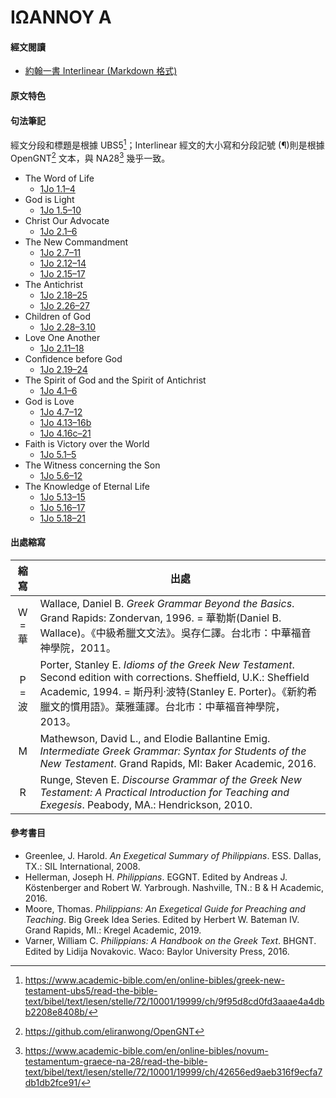 # ΙΩΑΝΝΟΥ Α

#### 經文閱讀
- [約翰一書 Interlinear (Markdown 格式)](1John-Interlinear.md)


#### 原文特色


#### 句法筆記
經文分段和標題是根據 UBS5[^1]；Interlinear 經文的大小寫和分段記號 (¶)則是根據 OpenGNT[^2] 文本，與 NA28[^3] 幾乎一致。


- The Word of Life
	- [1Jo 1.1–4](1Jo%201.1%E2%80%934.md)
- God is Light
	- [1Jo 1.5–10](1Jo%201.5%E2%80%9310.md)
- Christ Our Advocate
	- [1Jo 2.1–6](1Jo%202.1%E2%80%936.md)
- The New Commandment
	- [1Jo 2.7–11](1Jo%202.7%E2%80%9311.md)
	- [1Jo 2.12–14](1Jo%202.12%E2%80%9314.md)
	- [1Jo 2.15–17](1Jo%202.15%E2%80%9317.md)
- The Antichrist
	- [1Jo 2.18–25](1Jo%202.18%E2%80%9325.md)
	- [1Jo 2.26–27](1Jo%202.26%E2%80%9327.md)
- Children of God
	- [1Jo 2.28–3.10](1Jo%202.28%E2%80%933.10)
- Love One Another
	- [1Jo 2.11–18](1Jo%202.11%E2%80%9318.md)
- Confidence before God
	- [1Jo 2.19–24](1Jo%202.19%E2%80%9324.md)
- The Spirit of God and the Spirit of Antichrist
	- [1Jo 4.1–6](1Jo%204.1%E2%80%936.md)
- God is Love
	- [1Jo 4.7–12](1Jo%204.7%E2%80%9312.md)
	- [1Jo 4.13–16b](1Jo%204.13%E2%80%9316b.md)
	- [1Jo 4.16c–21](1Jo%204.16c%E2%80%9321.md)
- Faith is Victory over the World
	- [1Jo 5.1–5](1Jo%205.1%E2%80%935.md)
- The Witness concerning the Son
	- [1Jo 5.6–12](1Jo%205.6%E2%80%9312.md)
- The Knowledge of Eternal Life
	- [1Jo 5.13–15](1Jo%205.13%E2%80%9315.md)
	- [1Jo 5.16–17](1Jo%205.16%E2%80%9317.md)
	- [1Jo 5.18–21](1Jo%205.18%E2%80%9321.md)




#### 出處縮寫
縮寫 | 出處
:--:| --
W = 華 | Wallace, Daniel B. *Greek Grammar Beyond the Basics*. Grand Rapids: Zondervan, 1996. = 華勒斯(Daniel B. Wallace)。《中級希臘文文法》。吳存仁譯。台北市：中華福音神學院，2011。
P = 波 | Porter, Stanley E. *Idioms of the Greek New Testament*. Second edition with corrections. Sheffield, U.K.: Sheffield Academic, 1994. = 斯丹利‧波特(Stanley E. Porter)。《新約希臘文的慣用語》。葉雅蓮譯。台北市：中華福音神學院，2013。
M | Mathewson, David L., and Elodie Ballantine Emig. *Intermediate Greek Grammar: Syntax for Students of the New Testament*. Grand Rapids, MI: Baker Academic, 2016.
R | Runge, Steven E. *Discourse Grammar of the Greek New Testament: A Practical Introduction for Teaching and Exegesis*. Peabody, MA.: Hendrickson, 2010.

#### 參考書目
- Greenlee, J. Harold. _An Exegetical Summary of Philippians_. ESS. Dallas, TX.: SIL International, 2008.
- Hellerman, Joseph H. _Philippians_. EGGNT. Edited by Andreas J. Köstenberger and Robert W. Yarbrough. Nashville, TN.: B & H Academic, 2016.
- Moore, Thomas. _Philippians: An Exegetical Guide for Preaching and Teaching_. Big Greek Idea Series. Edited by Herbert W. Bateman IV. Grand Rapids, MI.: Kregel Academic, 2019.
- Varner, William C. _Philippians: A Handbook on the Greek Text_. BHGNT. Edited by Lidija Novakovic. Waco: Baylor University Press, 2016.



[^1]: https://www.academic-bible.com/en/online-bibles/greek-new-testament-ubs5/read-the-bible-text/bibel/text/lesen/stelle/72/10001/19999/ch/9f95d8cd0fd3aaae4a4dbb2208e8408b/
[^2]: https://github.com/eliranwong/OpenGNT
[^3]: https://www.academic-bible.com/en/online-bibles/novum-testamentum-graece-na-28/read-the-bible-text/bibel/text/lesen/stelle/72/10001/19999/ch/42656ed9aeb316f9ecfa7db1db2fce91/
